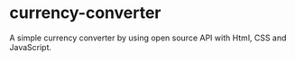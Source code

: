 # currency-converter
A simple currency converter by using open source API with Html, CSS and JavaScript.
